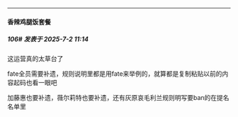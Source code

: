 ﻿
*****

####  香辣鸡腿饭套餐  
##### 106#       发表于 2025-7-2 11:14

这运营真的太草台了

fate全员需要补遗，规则说明里都是用fate来举例的，就算都是复制粘贴以前的内容起码也看一眼吧

加藤惠也要补遗，薇尔莉特也要补遗，还有灰原哀毛利兰规则明写要ban的在提名名单里

